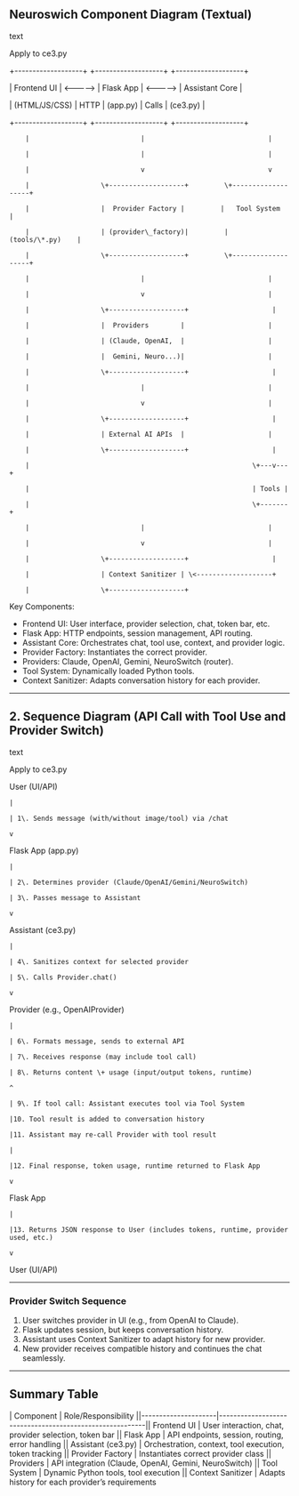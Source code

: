 ## **Neuroswich Component Diagram (Textual)**

text

Apply to ce3.py

\+-------------------+         \+-------------------+         \+-------------------+

|    Frontend UI    | \<-----\> |    Flask App      | \<-----\> |   Assistant Core  |

| (HTML/JS/CSS)     |  HTTP   |   (app.py)        |  Calls  |    (ce3.py)       |

\+-------------------+         \+-------------------+         \+-------------------+

        |                            |                               |

        |                            |                               |

        |                            v                               v

        |                  \+-------------------+         \+-------------------+

        |                  |  Provider Factory |         |   Tool System     |

        |                  | (provider\_factory)|         |   (tools/\*.py)    |

        |                  \+-------------------+         \+-------------------+

        |                            |                               |

        |                            v                               |

        |                  \+-------------------+                     |

        |                  |  Providers        |                     |

        |                  | (Claude, OpenAI,  |                     |

        |                  |  Gemini, Neuro...)|                     |

        |                  \+-------------------+                     |

        |                            |                               |

        |                            v                               |

        |                  \+-------------------+                     |

        |                  | External AI APIs  |                     |

        |                  \+-------------------+                     |

        |                                                        \+---v---+

        |                                                        | Tools |

        |                                                        \+-------+

        |                            |                               |

        |                            v                               |

        |                  \+-------------------+                     |

        |                  | Context Sanitizer | \<-------------------+

        |                  \+-------------------+

Key Components:

* Frontend UI: User interface, provider selection, chat, token bar, etc.  
* Flask App: HTTP endpoints, session management, API routing.  
* Assistant Core: Orchestrates chat, tool use, context, and provider logic.  
* Provider Factory: Instantiates the correct provider.  
* Providers: Claude, OpenAI, Gemini, NeuroSwitch (router).  
* Tool System: Dynamically loaded Python tools.  
* Context Sanitizer: Adapts conversation history for each provider.

---

## **2\. Sequence Diagram (API Call with Tool Use and Provider Switch)**

text

Apply to ce3.py

User (UI/API)

    |

    | 1\. Sends message (with/without image/tool) via /chat

    v

Flask App (app.py)

    |

    | 2\. Determines provider (Claude/OpenAI/Gemini/NeuroSwitch)

    | 3\. Passes message to Assistant

    v

Assistant (ce3.py)

    |

    | 4\. Sanitizes context for selected provider

    | 5\. Calls Provider.chat()

    v

Provider (e.g., OpenAIProvider)

    |

    | 6\. Formats message, sends to external API

    | 7\. Receives response (may include tool call)

    | 8\. Returns content \+ usage (input/output tokens, runtime)

    ^

    | 9\. If tool call: Assistant executes tool via Tool System

    |10. Tool result is added to conversation history

    |11. Assistant may re-call Provider with tool result

    |

    |12. Final response, token usage, runtime returned to Flask App

    v

Flask App

    |

    |13. Returns JSON response to User (includes tokens, runtime, provider used, etc.)

    v

User (UI/API)

---

### **Provider Switch Sequence**

1. User switches provider in UI (e.g., from OpenAI to Claude).  
1. Flask updates session, but keeps conversation history.  
1. Assistant uses Context Sanitizer to adapt history for new provider.  
1. New provider receives compatible history and continues the chat seamlessly.

---

## **Summary Table**

| Component | Role/Responsibility ||---------------------|---------------------------------------------------------|| Frontend UI | User interaction, chat, provider selection, token bar || Flask App | API endpoints, session, routing, error handling || Assistant (ce3.py) | Orchestration, context, tool execution, token tracking || Provider Factory | Instantiates correct provider class || Providers | API integration (Claude, OpenAI, Gemini, NeuroSwitch) || Tool System | Dynamic Python tools, tool execution || Context Sanitizer | Adapts history for each provider’s requirements